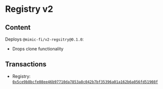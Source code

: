 # Registry v2

## Content

Deploys `@mimic-fi/v2-regsitry@0.1.0`:
- Drops clone functionality

## Transactions

- Registry: [`0x5ce9b8bcfe08ee46b97710da7853a8c042b7bf35396a01a162b6a056fd51908f`](https://etherscan.io/tx/0x5ce9b8bcfe08ee46b97710da7853a8c042b7bf35396a01a162b6a056fd51908f)
